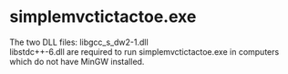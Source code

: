 # simplemvctictactoe.exe
The two DLL files:
libgcc_s_dw2-1.dll 	
libstdc++-6.dll
are required to run simplemvctictactoe.exe in computers which do not have MinGW installed.